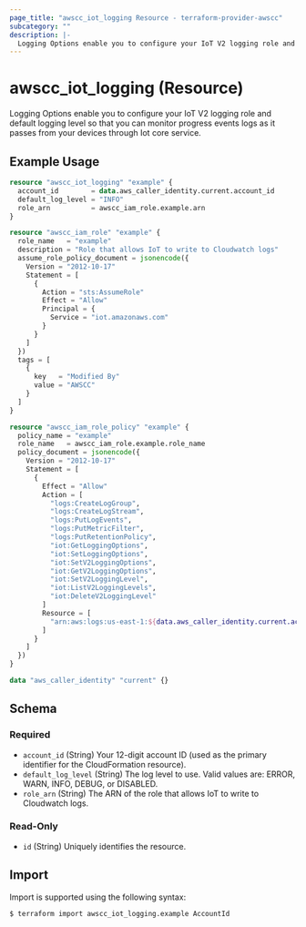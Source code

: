 ```yaml
---
page_title: "awscc_iot_logging Resource - terraform-provider-awscc"
subcategory: ""
description: |-
  Logging Options enable you to configure your IoT V2 logging role and default logging level so that you can monitor progress events logs as it passes from your devices through Iot core service.
---
```


# awscc_iot_logging (Resource)

Logging Options enable you to configure your IoT V2 logging role and default logging level so that you can monitor progress events logs as it passes from your devices through Iot core service.

## Example Usage

```terraform
resource "awscc_iot_logging" "example" {
  account_id        = data.aws_caller_identity.current.account_id
  default_log_level = "INFO"
  role_arn          = awscc_iam_role.example.arn
}

resource "awscc_iam_role" "example" {
  role_name   = "example"
  description = "Role that allows IoT to write to Cloudwatch logs"
  assume_role_policy_document = jsonencode({
    Version = "2012-10-17"
    Statement = [
      {
        Action = "sts:AssumeRole"
        Effect = "Allow"
        Principal = {
          Service = "iot.amazonaws.com"
        }
      }
    ]
  })
  tags = [
    {
      key   = "Modified By"
      value = "AWSCC"
    }
  ]
}

resource "awscc_iam_role_policy" "example" {
  policy_name = "example"
  role_name   = awscc_iam_role.example.role_name
  policy_document = jsonencode({
    Version = "2012-10-17"
    Statement = [
      {
        Effect = "Allow"
        Action = [
          "logs:CreateLogGroup",
          "logs:CreateLogStream",
          "logs:PutLogEvents",
          "logs:PutMetricFilter",
          "logs:PutRetentionPolicy",
          "iot:GetLoggingOptions",
          "iot:SetLoggingOptions",
          "iot:SetV2LoggingOptions",
          "iot:GetV2LoggingOptions",
          "iot:SetV2LoggingLevel",
          "iot:ListV2LoggingLevels",
          "iot:DeleteV2LoggingLevel"
        ]
        Resource = [
          "arn:aws:logs:us-east-1:${data.aws_caller_identity.current.account_id}:log-group:AWSIotLogsV2:*"
        ]
      }
    ]
  })
}

data "aws_caller_identity" "current" {}
```

<!-- schema generated by tfplugindocs -->
## Schema

### Required

- `account_id` (String) Your 12-digit account ID (used as the primary identifier for the CloudFormation resource).
- `default_log_level` (String) The log level to use. Valid values are: ERROR, WARN, INFO, DEBUG, or DISABLED.
- `role_arn` (String) The ARN of the role that allows IoT to write to Cloudwatch logs.

### Read-Only

- `id` (String) Uniquely identifies the resource.

## Import

Import is supported using the following syntax:

```shell
$ terraform import awscc_iot_logging.example AccountId
```